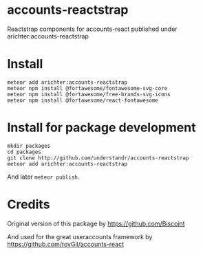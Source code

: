 # accounts-reactstrap
Reactstrap components for accounts-react published under arichter:accounts-reactstrap

# Install
```
meteor add arichter:accounts-reactstrap
meteor npm install @fortawesome/fontawesome-svg-core
meteor npm install @fortawesome/free-brands-svg-icons
meteor npm install @fortawesome/react-fontawesome
```

# Install for package development
```
mkdir packages
cd packages
git clone http://github.com/understandr/accounts-reactstrap
meteor add arichter:accounts-reactstrap
```

And later `meteor publish`.

# Credits

Original version of this package by https://github.com/Biscoint

And used for the great useraccounts framework by https://github.com/royGil/accounts-react
